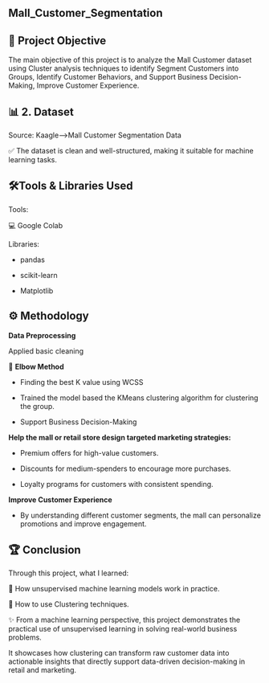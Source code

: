
## Mall_Customer_Segmentation



## 🎯 Project Objective


 The main objective of this project is to analyze the Mall Customer dataset using Cluster
analysis techniques to identify Segment Customers into Groups, Identify Customer Behaviors, and Support Business Decision-Making, Improve Customer Experience.
## 📊 2. Dataset


Source: Kaagle-->Mall Customer Segmentation Data

✅ The dataset is clean and well-structured, making it suitable for machine learning tasks.
## 🛠️Tools & Libraries Used

Tools:

💻 Google Colab


Libraries:

* pandas

* scikit-learn

* Matplotlib

## ⚙️ Methodology

**Data Preprocessing**

Applied basic cleaning


🤖 **Elbow Method**

* Finding the best K value using WCSS 

* Trained the model based the KMeans clustering algorithm for clustering the group.

* Support Business Decision-Making

**Help the mall or retail store design targeted marketing strategies:**

* Premium offers for high-value customers.

* Discounts for medium-spenders to encourage more purchases.

* Loyalty programs for customers with consistent spending.

**Improve Customer Experience**

* By understanding different customer segments, the mall can personalize promotions and improve engagement.



## 🏆 Conclusion

Through this project, what I learned:

📘 How unsupervised machine learning models work in practice.

🧩 How to use Clustering techniques.

✨ From a machine learning perspective, this project demonstrates the practical use of unsupervised learning in solving real-world business problems. 

It showcases how clustering can transform raw customer data into actionable insights that directly support data-driven decision-making in retail and marketing.
